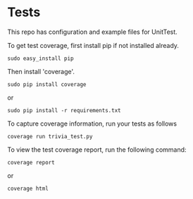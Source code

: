 Tests
=====

This repo has configuration and example files for UnitTest.

To get test coverage, first install pip if not installed already.

    sudo easy_install pip

Then install 'coverage'.

    sudo pip install coverage

or

    sudo pip install -r requirements.txt

To capture coverage information, run your tests as follows

    coverage run trivia_test.py

To view the test coverage report, run the following command:

    coverage report

or 

    coverage html